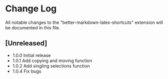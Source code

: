 # Change Log

All notable changes to the "better-markdown-latex-shortcuts" extension will be documented in this file.

## [Unreleased]

- 1.0.0 Initial release
- 1.0.1 Add copying and moving function
- 1.0.2 Add singling selections function
- 1.0.4 Fix bugs
